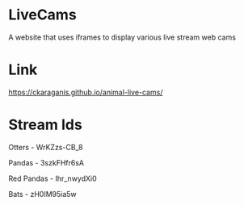 # LiveCams
A website that uses iframes to display various live stream web cams

# Link
https://ckaraganis.github.io/animal-live-cams/

# Stream Ids
Otters - WrKZzs-CB_8

Pandas - 3szkFHfr6sA

Red Pandas - Ihr_nwydXi0

Bats - zH0IM95ia5w
